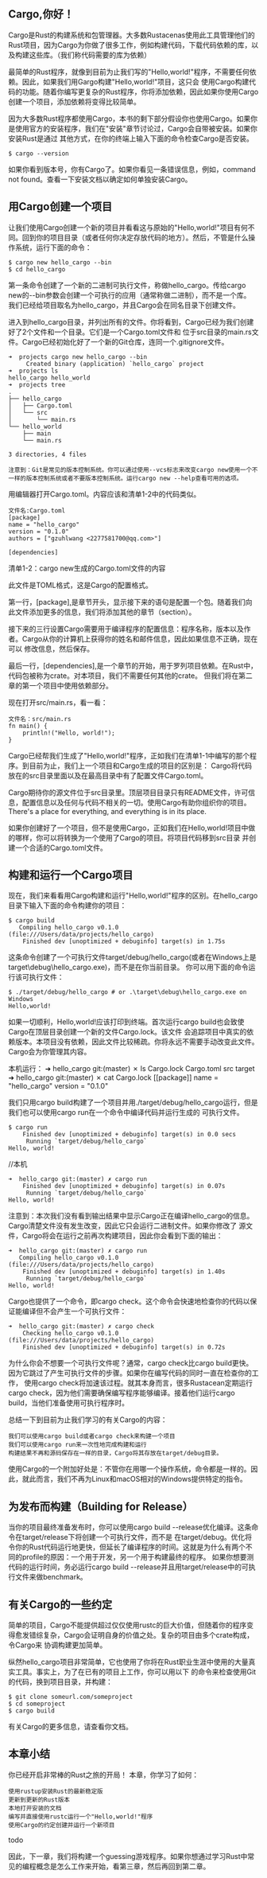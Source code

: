 ## Cargo,你好！
Cargo是Rust的构建系统和包管理器。大多数Rustacenas使用此工具管理他们的Rust项目，因为Cargo为你做了很多工作，例如构建代码，下载代码依赖的库，以及构建这些库。（我们称代码需要的库为依赖）

最简单的Rust程序，就像到目前为止我们写的"Hello,world!"程序，不需要任何依赖。因此，如果我们用Gargo构建"Hello,world!"项目，这只会
使用Cargo构建代码的功能。随着你编写更复杂的Rust程序，你将添加依赖，因此如果你使用Cargo创建一个项目，添加依赖将变得比较简单。

因为大多数Rust程序都使用Cargo，本书的剩下部分假设你也使用Cargo。如果你是使用官方的安装程序，我们在"安装"章节讨论过，Cargo会自带被安装。如果你安装Rust是通过
其他方式，在你的终端上输入下面的命令检查Cargo是否安装。

    $ cargo --version
如果你看到版本号，你有Cargo了。如果你看见一条错误信息，例如，command not found。查看一下安装文档以确定如何单独安装Cargo。

## 用Cargo创建一个项目
让我们使用Cargo创建一个新的项目并看看这与原始的"Hello,world!"项目有何不同。回到你的项目目录（或者任何你决定存放代码的地方）。然后，不管是什么操作系统，运行下面的命令：

    $ cargo new hello_cargo --bin
    $ cd hello_cargo
第一条命令创建了一个新的二进制可执行文件，称做hello_cargo。传给cargo new的--bin参数会创建一个可执行的应用（通常称做二进制），而不是一个库。
我们已经给项目取名为hello_cargo，并且Cargo会在同名目录下创建文件。

进入到hello_cargo目录，并列出所有的文件。你将看到，Cargo已经为我们创建好了2个文件和一个目录。它们是一个Cargo.toml文件和
位于src目录的main.rs文件。Cargo已经初始化好了一个新的Git仓库，连同一个.gitignore文件。

    ➜  projects cargo new hello_cargo --bin
         Created binary (application) `hello_cargo` project
    ➜  projects ls
    hello_cargo hello_world
    ➜  projects tree
    .
    ├── hello_cargo
    │   ├── Cargo.toml
    │   └── src
    │       └── main.rs
    └── hello_world
        ├── main
        └── main.rs
    
    3 directories, 4 files

    注意到：Git是常见的版本控制系统。你可以通过使用--vcs标志来改变cargo new使用一个不一样的版本控制系统或者不要版本控制系统。运行cargo new --help查看可用的选项。

用编辑器打开Cargo.toml。内容应该和清单1-2中的代码类似。

    文件名:Cargo.toml
    [package]
    name = "hello_cargo"
    version = "0.1.0"
    authors = ["gzuhlwang <2277581700@qq.com>"]
    
    [dependencies]
清单1-2：cargo new生成的Cargo.toml文件的内容

此文件是TOML格式，这是Cargo的配置格式。

第一行，[package],是章节开头，显示接下来的语句是配置一个包。随着我们向此文件添加更多的信息，我们将添加其他的章节（section）。

接下来的三行设置Cargo需要用于编译程序的配置信息：程序名称，版本以及作者。Cargo从你的计算机上获得你的姓名和邮件信息，因此如果信息不正确，现在可以
修改信息，然后保存。

最后一行，[dependencies],是一个章节的开始，用于罗列项目依赖。在Rust中，代码包被称为crate。对本项目，我们不需要任何其他的crate。
但我们将在第二章的第一个项目中使用依赖部分。

现在打开src/main.rs，看一看：

    文件名：src/main.rs
    fn main() {
        println!("Hello, world!");
    }
Cargo已经帮我们生成了"Hello,world!"程序，正如我们在清单1-1中编写的那个程序。到目前为止，我们上一个项目和Cargo生成的项目的区别是：
Cargo将代码放在的src目录里面以及在最高目录中有了配置文件Cargo.toml。

Cargo期待你的源文件位于src目录里。顶层项目目录只有README文件，许可信息，配置信息以及任何与代码不相关的一切。使用Cargo有助你组织你的项目。
There's a place for everything, and everything is in its place.

如果你创建好了一个项目，但不是使用Cargo，正如我们在Hello,world!项目中做的哪样，你可以将转换为一个使用了Cargo的项目。将项目代码移到src目录
并创建一个合适的Cargo.toml文件。


## 构建和运行一个Cargo项目
现在，我们来看看用Cargo构建和运行"Hello,world!"程序的区别。在hello_cargo目录下输入下面的命令构建你的项目：

    $ cargo build
       Compiling hello_cargo v0.1.0 (file:///Users/data/projects/hello_cargo)
        Finished dev [unoptimized + debuginfo] target(s) in 1.75s
这条命令创建了一个可执行文件target/debug/hello_cargo(或者在Windows上是target\debug\hello_cargo.exe)，而不是在你当前目录。
你可以用下面的命令运行该可执行文件：

    $ ./target/debug/hello_cargo # or .\target\debug\hello_cargo.exe on Windows
    Hello,world!
如果一切顺利，Hello,world!应该打印到终端。首次运行cargo build也会致使Cargo在顶层目录创建一个新的文件Cargo.lock。该文件
会追踪项目中真实的依赖版本。本项目没有依赖，因此文件比较稀疏。你将永远不需要手动改变此文件。Cargo会为你管理其内容。

本机运行：
    ➜  hello_cargo git:(master) ✗ ls
    Cargo.lock Cargo.toml src        target
    ➜  hello_cargo git:(master) ✗ cat Cargo.lock
    [[package]]
    name = "hello_cargo"
    version = "0.1.0"

我们只用cargo build构建了一个项目并用./target/debug/hello_cargo运行，但是我们也可以使用cargo run在一个命令中编译代码并运行生成的
可执行文件。

    $ cargo run
        Finished dev [unoptimized + debuginfo] target(s) in 0.0 secs
         Running `target/debug/hello_cargo`
    Hello, world!
//本机
    
    ➜  hello_cargo git:(master) ✗ cargo run
        Finished dev [unoptimized + debuginfo] target(s) in 0.07s
         Running `target/debug/hello_cargo`
    Hello, world!

注意到：本次我们没有看到输出结果中显示Cargo正在编译hello_cargo的信息。Cargo清楚文件没有发生改变，因此它只会运行二进制文件。如果你修改了
源文件，Cargo将会在运行之前再次构建项目，因此你会看到下面的输出：
    
    ➜  hello_cargo git:(master) ✗ cargo run
       Compiling hello_cargo v0.1.0 (file:///Users/data/projects/hello_cargo)
        Finished dev [unoptimized + debuginfo] target(s) in 1.40s
         Running `target/debug/hello_cargo`
    Hello, world!

Cargo也提供了一个命令，即cargo check。这个命令会快速地检查你的代码以保证能编译但不会产生一个可执行文件：

    ➜  hello_cargo git:(master) ✗ cargo check
        Checking hello_cargo v0.1.0 (file:///Users/data/projects/hello_cargo)
        Finished dev [unoptimized + debuginfo] target(s) in 0.72s

为什么你会不想要一个可执行文件呢？通常，cargo check比cargo build更快。因为它跳过了产生可执行文件的步骤。如果你在编写代码的同时一直在检查你的工作，
使用cargo check将加速该过程。就其本身而言，很多Rustacean定期运行cargo check，因为他们需要确保编写程序能够编译。接着他们运行cargo build，当他们准备使用可执行程序时。

总结一下到目前为止我们学习的有关Cargo的内容：
    
    我们可以使用cargo build或者cargo check来构建一个项目
    我们可以使用cargo run来一次性地完成构建和运行
    构建结果不再和源码保存在一样的目录，Cargo将其存放在target/debug目录。  
    
使用Cargo的一个附加好处是：不管你在用哪一个操作系统，命令都是一样的。因此，就此而言，我们不再为Linux和macOS相对的Windows提供特定的指令。
## 为发布而构建（Building for Release）

当你的项目最终准备发布时，你可以使用cargo build --release优化编译。这条命令在target/release下将创建一个可执行文件，而不是
在target/debug。优化将令你的Rust代码运行地更快，但延长了编译程序的时间。这就是为什么有两个不同的profile的原因：一个用于开发，另一个用于构建最终的程序。
如果你想要测代码的运行时间，务必运行cargo build --release并且用target/release中的可执行文件来做benchmark。

## 有关Cargo的一些约定

简单的项目，Cargo不能提供超过仅仅使用rustc的巨大价值，但随着你的程序变得愈发错综复杂，Cargo会证明自身的价值之处。复杂的项目由多个crate构成，令Cargo来
协调构建更加简单。

纵然hello_cargo项目非常简单，它也使用了你将在Rust职业生涯中使用的大量真实工具。事实上，为了在已有的项目上工作，你可以用以下
的命令来检查使用Git的代码，换到项目目录，并构建：
    
    $ git clone someurl.com/someproject
    $ cd someproject
    $ cargo build

有关Cargo的更多信息，请查看你文档。
## 本章小结

你已经开启非常棒的Rust之旅的开局！ 本章，你学习了如何：

    使用rustup安装Rust的最新稳定版
    更新到更新的Rust版本
    本地打开安装的文档
    编写并直接使用rustc运行一个"Hello,world!"程序
    使用Cargo的约定创建并运行一个新项目
todo

因此，下一章，我们将构建一个guessing游戏程序。如果你想通过学习Rust中常见的编程概念是怎么工作来开始，看第三章，然后再回到第二章。